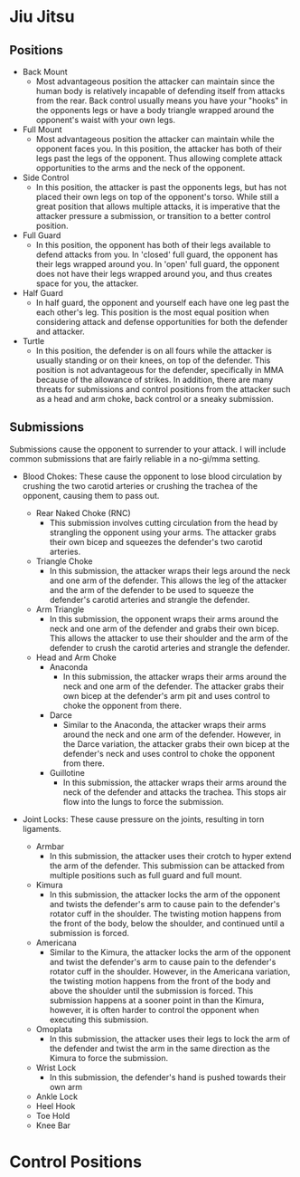 # Jiu Jitsu

## Positions

- Back Mount
  - Most advantageous position the attacker can maintain since the human body is
    relatively incapable of defending itself from attacks from the rear. Back
    control usually means you have your "hooks" in the opponents legs or have a
    body triangle wrapped around the opponent's waist with your own legs.
- Full Mount
  - Most advantageous position the attacker can maintain while the opponent
    faces you. In this position, the attacker has both of their legs past the
    legs of the opponent. Thus allowing complete attack opportunities to the
    arms and the neck of the opponent.
- Side Control
  - In this position, the attacker is past the opponents legs, but has not
    placed their own legs on top of the opponent's torso. While still a great
    position that allows multiple attacks, it is imperative that the attacker
    pressure a submission, or transition to a better control position.
- Full Guard
  - In this position, the opponent has both of their legs available to defend
    attacks from you. In 'closed' full guard, the opponent has their legs
    wrapped around you. In 'open' full guard, the opponent does not have their
    legs wrapped around you, and thus creates space for you, the attacker.
- Half Guard
  - In half guard, the opponent and yourself each have one leg past the each
    other's leg. This position is the most equal position when considering
    attack and defense opportunities for both the defender and attacker.
- Turtle
  - In this position, the defender is on all fours while the attacker is usually
    standing or on their knees, on top of the defender. This position is not
    advantageous for the defender, specifically in MMA because of the allowance
    of strikes. In addition, there are many threats for submissions and control
    positions from the attacker such as a head and arm choke, back control or a
    sneaky submission.

## Submissions

Submissions cause the opponent to surrender to your attack. I will include
common submissions that are fairly reliable in a no-gi/mma setting.

- Blood Chokes: These cause the opponent to lose blood circulation by crushing
  the two carotid arteries or crushing the trachea of the opponent, causing them
  to pass out.

  - Rear Naked Choke (RNC)
    - This submission involves cutting circulation from the head by strangling
      the opponent using your arms. The attacker grabs their own bicep and
      squeezes the defender's two carotid arteries.
  - Triangle Choke
    - In this submission, the attacker wraps their legs around the neck and one
      arm of the defender. This allows the leg of the attacker and the arm of
      the defender to be used to squeeze the defender's carotid arteries and
      strangle the defender.
  - Arm Triangle
    - In this submission, the opponent wraps their arms around the neck and one
      arm of the defender and grabs their own bicep. This allows the attacker to
      use their shoulder and the arm of the defender to crush the carotid
      arteries and strangle the defender.
  - Head and Arm Choke
    - Anaconda
      - In this submission, the attacker wraps their arms around the neck and
        one arm of the defender. The attacker grabs their own bicep at the
        defender's arm pit and uses control to choke the opponent from there.
    - Darce
      - Similar to the Anaconda, the attacker wraps their arms around the neck
        and one arm of the defender. However, in the Darce variation, the
        attacker grabs their own bicep at the defender's neck and uses control
        to choke the opponent from there.
    - Guillotine
      - In this submission, the attacker wraps their arms around the neck of the
        defender and attacks the trachea. This stops air flow into the lungs to
        force the submission.

- Joint Locks: These cause pressure on the joints, resulting in torn ligaments.
  - Armbar
    - In this submission, the attacker uses their crotch to hyper extend the arm
      of the defender. This submission can be attacked from multiple positions
      such as full guard and full mount.
  - Kimura
    - In this submission, the attacker locks the arm of the opponent and twists
      the defender's arm to cause pain to the defender's rotator cuff in the
      shoulder. The twisting motion happens from the front of the body, below
      the shoulder, and continued until a submission is forced.
  - Americana
    - Similar to the Kimura, the attacker locks the arm of the opponent and
      twist the defender's arm to cause pain to the defender's rotator cuff in
      the shoulder. However, in the Americana variation, the twisting motion
      happens from the front of the body and above the shoulder until the
      submission is forced. This submission happens at a sooner point in than
      the Kimura, however, it is often harder to control the opponent when
      executing this submission.
  - Omoplata
    - In this submission, the attacker uses their legs to lock the arm of the
      defender and twist the arm in the same direction as the Kimura to force
      the submission.
  - Wrist Lock
    - In this submission, the defender's hand is pushed towards their own arm 
  - Ankle Lock
  - Heel Hook
  - Toe Hold
  - Knee Bar

# Control Positions
